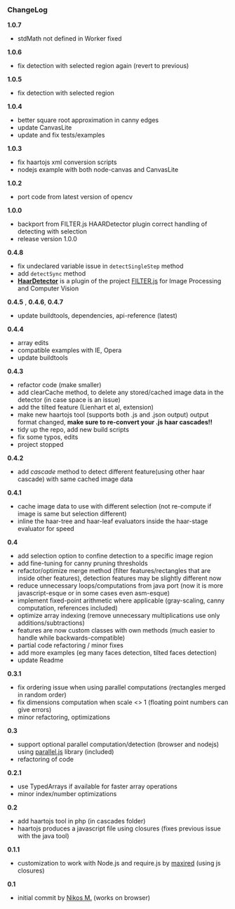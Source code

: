 ### ChangeLog

__1.0.7__
* stdMath not defined in Worker fixed

__1.0.6__
* fix detection with selected region again (revert to previous)

__1.0.5__
* fix detection with selected region

__1.0.4__
* better square root approximation in canny edges
* update CanvasLite
* update and fix tests/examples

__1.0.3__
* fix haartojs xml conversion scripts
* nodejs example with both node-canvas and CanvasLite

__1.0.2__
* port code from latest version of opencv

__1.0.0__
* backport from FILTER.js HAARDetector plugin correct handling of detecting with selection
* release version 1.0.0

__0.4.8__
* fix undeclared variable issue in `detectSingleStep` method
* add `detectSync` method
* [**HaarDetector**](https://github.com/foo123/FILTER.js/blob/master/src/plugins/HaarDetector.js) is a plugin of the project [FILTER.js](https://github.com/foo123/FILTER.js) for Image Processing and Computer Vision


__0.4.5__ , __0.4.6__, __0.4.7__
* update buildtools, dependencies, api-reference (latest)


__0.4.4__
* array edits
* compatible examples with IE, Opera
* update buildtools


__0.4.3__
* refactor code (make smaller)
* add clearCache method, to delete any stored/cached image data in the detector (in case space is an issue)
* add the tilted feature (Lienhart et al, extension)
* make new haartojs tool (supports both .js and .json output) output format changed, __make sure to re-convert your .js haar cascades!!__
* tidy up the repo, add new build scripts
* fix some typos, edits
* project stopped

__0.4.2__
* add _cascade_ method to detect different feature(using other haar cascade) with same cached image data

__0.4.1__
* cache image data to use with different selection (not re-compute if image is same but selection different)
* inline the haar-tree and haar-leaf evaluators inside the haar-stage evaluator for speed

__0.4__
* add selection option to confine detection to a specific image region
* add fine-tuning for canny pruning thresholds
* refactor/optimize merge method (filter features/rectangles that are inside other features), detection features may be slightly different now
* reduce unnecessary loops/computations from java port (now it is more javascript-esque or in some cases even asm-esque)
* implement fixed-point arithmetic where applicable (gray-scaling, canny computation, references included)
* optimize array indexing (remove unnecessary multiplications use only additions/subtractions)
* features are now custom classes with own methods (much easier to handle while backwards-compatible)
* partial code refactoring / minor fixes
* add more examples (eg many faces detection, tilted faces detection)
* update Readme

__0.3.1__
* fix ordering issue when using parallel computations (rectangles merged in random order)
* fix dimensions computation when scale <> 1 (floating point numbers can give errors)
* minor refactoring, optimizations

__0.3__
* support optional parallel computation/detection (browser and nodejs) using [parallel.js](https://github.com/adambom/parallel.js) library (included)
* refactoring of code

__0.2.1__
* use TypedArrays if available for faster array operations
* minor index/number optimizations

__0.2__
* add haartojs tool in php (in cascades folder)
* haartojs produces a javascript file using closures (fixes previous issue with the java tool)

__0.1.1__
* customization to work with Node.js and require.js by [maxired](https://github.com/maxired)  (using js closures)

__0.1__
* initial commit by [Nikos M.](https://github.com/foo123) (works on browser)
